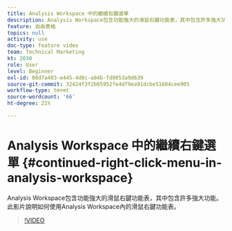 ```yaml
---
title: Analysis Workspace 中的繼續右鍵選單
description: Analysis Workspace包含功能強大的滑鼠右鍵功能表，其中包含許多強大功能。 此影片說明如何使用Analysis Workspace內的滑鼠右鍵功能表。
feature: 自由表格
topics: null
activity: use
doc-type: feature video
team: Technical Marketing
kt: 2030
role: User
level: Beginner
exl-id: 00d7a403-e445-4d8c-a84b-fd0053a9d639
source-git-commit: 32424f3f2b05952fe4df9ea91dcbe51684cee905
workflow-type: tm+mt
source-wordcount: '66'
ht-degree: 21%

---
```


# Analysis Workspace 中的繼續右鍵選單 {#continued-right-click-menu-in-analysis-workspace}

Analysis Workspace包含功能強大的滑鼠右鍵功能表，其中包含許多強大功能。 此影片說明如何使用Analysis Workspace內的滑鼠右鍵功能表。

>[!VIDEO](https://video.tv.adobe.com/v/23982/?quality=12)
